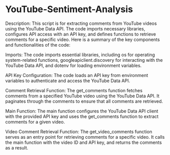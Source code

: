 # YouTube-Sentiment-Analysis

Description:
This script is for extracting comments from YouTube videos using the YouTube Data API. The code imports necessary libraries, configures API access with an API key, and defines functions to retrieve comments for a specific video. Here is a summary of the key components and functionalities of the code:

Imports: The code imports essential libraries, including os for operating system-related functions, googleapiclient.discovery for interacting with the YouTube Data API, and dotenv for loading environment variables.

API Key Configuration: The code loads an API key from environment variables to authenticate and access the YouTube Data API.

Comment Retrieval Function: The get_comments function fetches comments from a specified YouTube video using the YouTube Data API. It paginates through the comments to ensure that all comments are retrieved.

Main Function: The main function configures the YouTube Data API client with the provided API key and uses the get_comments function to extract comments for a given video.

Video Comment Retrieval Function: The get_video_comments function serves as an entry point for retrieving comments for a specific video. It calls the main function with the video ID and API key, and returns the comments as a result.
